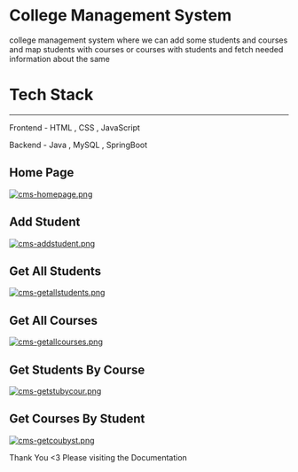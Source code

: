 # College Management System

college management system where we can add some students and courses and map students with courses or courses with students and fetch needed information about the same


# Tech Stack
----------

Frontend - HTML , CSS , JavaScript

Backend - Java , MySQL , SpringBoot

Home Page
---

[![cms-homepage.png](https://i.postimg.cc/3JRzGvcs/cms-homepage.png)](https://postimg.cc/0rTtRbxn)

Add Student
---

[![cms-addstudent.png](https://i.postimg.cc/fWKJL6GH/cms-addstudent.png)](https://postimg.cc/t7sXvmCP)

Get All Students
---

[![cms-getallstudents.png](https://i.postimg.cc/3J4n7C6x/cms-getallstudents.png)](https://postimg.cc/xcQK3Hnw)

Get All Courses
---

[![cms-getallcourses.png](https://i.postimg.cc/j2JPVv5V/cms-getallcourses.png)](https://postimg.cc/MfqvV7Vt)


Get Students By Course
---

[![cms-getstubycour.png](https://i.postimg.cc/MHkbpggZ/cms-getstubycour.png)](https://postimg.cc/TL9WkNRB)

Get Courses By Student
---

[![cms-getcoubyst.png](https://i.postimg.cc/hPcTZ8BY/cms-getcoubyst.png)](https://postimg.cc/9zgDr7zP)


Thank You <3 Please visiting the Documentation
